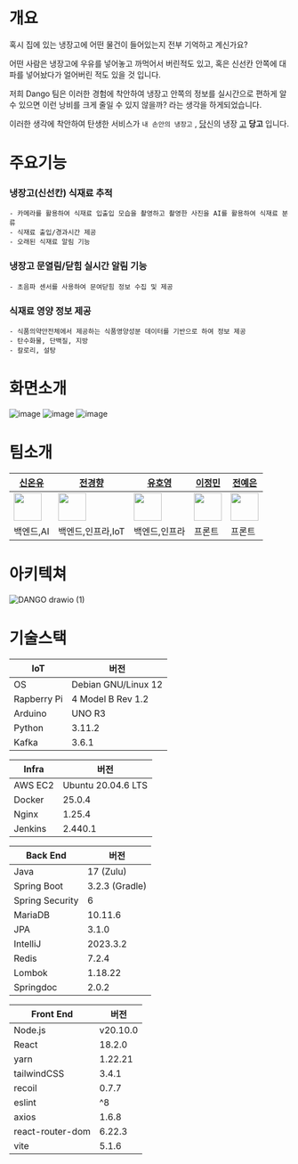 
# 개요
혹시 집에 있는 냉장고에 어떤 물건이 들어있는지 전부 기억하고 계신가요?

어떤 사람은 냉장고에 우유를 넣어놓고 까먹어서 버린적도 있고, 혹은 신선칸 안쪽에 대파를 넣어놨다가 얼어버린 적도 있을 것 입니다.

저희 Dango 팀은 이러한 경험에 착안하여 냉장고 안쪽의 정보를 실시간으로 편하게 알 수 있으면 이런 낭비를 크게 줄일 수 있지 않을까? 라는 생각을 하게되었습니다.

이러한 생각에 착안하여 탄생한 서비스가 `내 손안의 냉장고` , <U>당</U>신의 냉장 <U>고</U> **당고** 입니다.

# 주요기능

### 냉장고(신선칸) 식재료 추적

    - 카메라를 활용하여 식재료 입출입 모습을 촬영하고 촬영한 사진을 AI를 활용하여 식재료 분류
    - 식재료 출입/경과시간 제공
    - 오래된 식재료 알림 기능

### 냉장고 문열림/닫힘 실시간 알림 기능

    - 초음파 센서를 사용하여 문여닫힘 정보 수집 및 제공

### 식재료 영양 정보 제공

    - 식품의약안전체에서 제공하는 식품영양성분 데이터를 기반으로 하여 정보 제공
    - 탄수화물, 단백질, 지방
    - 칼로리, 설탕

# 화면소개

![image](https://github.com/SSAFY-DANGO/BackEnd/assets/42714724/82d08e64-b13f-45c2-abf2-71ca399b7fd8)
![image](https://github.com/SSAFY-DANGO/BackEnd/assets/42714724/e8d70ff5-495e-4fbe-b101-ec2cd131d66b)
![image](https://github.com/SSAFY-DANGO/BackEnd/assets/42714724/83b05b75-bd55-45ec-a1a6-abdb8b4ea957)


# 팀소개

|[신온유]([https://github.com/tlsdhsdb](https://github.com/tlsdhsdb))|[전경향]([https://github.com/HappyHyang](https://github.com/HappyHyang))|[유호영]([https://github.com/Monami123321](https://github.com/Monami123321))|[이정민]([https://github.com/dangalee](https://github.com/dangalee))|[전예은]([https://github.com/yeeunjeon789](https://github.com/yeeunjeon789))|
|---|---|---|---|---|
|<img style="width:50px" src = "https://avatars.githubusercontent.com/tlsdhsdb"/>|<img style="width:50px" src = "https://avatars.githubusercontent.com/HappyHyang"/>|<img style="width:50px" src = "https://avatars.githubusercontent.com/Monami123321"/>|<img style="width:50px" src = "https://avatars.githubusercontent.com/dangalee"/>|<img style="width:50px" src = "https://avatars.githubusercontent.com/yeeunjeon789"/>|
|백엔드,AI|백엔드,인프라,IoT|백엔드,인프라|프론트|프론트|

# 아키텍쳐

![DANGO drawio (1)](https://github.com/SSAFY-DANGO/wiki/assets/42714724/e7d4fc80-5657-4859-84b9-1fea17e1552f)

# 기술스택

| IoT | 버전 |
| --- | --- |
| OS | Debian GNU/Linux 12 |
| Rapberry Pi | 4 Model B Rev 1.2 |
| Arduino | UNO R3 |
| Python | 3.11.2 |
| Kafka | 3.6.1 |

| Infra | 버전 |
| --- | --- |
| AWS EC2  | Ubuntu 20.04.6 LTS |
| Docker | 25.0.4 |
| Nginx | 1.25.4 |
| Jenkins | 2.440.1 |

| Back End | 버전 |
| --- | --- |
| Java | 17 (Zulu) |
| Spring Boot | 3.2.3 (Gradle) |
| Spring Security | 6 |
| MariaDB | 10.11.6 |
| JPA | 3.1.0 |
| IntelliJ | 2023.3.2 |
| Redis | 7.2.4 |
| Lombok | 1.18.22 |
| Springdoc | 2.0.2 |

| Front End | 버전 |
| --- | --- |
| Node.js  | v20.10.0 |
| React  | 18.2.0 |
| yarn  | 1.22.21 |
| tailwindCSS  | 3.4.1 |
| recoil | 0.7.7 |
| eslint  | ^8 |
| axios | 1.6.8 |
| react-router-dom | 6.22.3 |
| vite | 5.1.6 |



